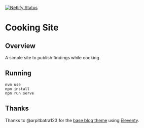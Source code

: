 [![Netlify Status](https://api.netlify.com/api/v1/badges/4e74a407-39cd-4a98-aba5-50a55f5913e5/deploy-status)](https://app.netlify.com/sites/joshnesbitt-cooking/deploys)

# Cooking Site


## Overview

A simple site to publish findings while cooking.


## Running

```
nvm use
npm install
npm run serve
```


## Thanks

Thanks to @arpitbatra123 for the [base blog theme](https://github.com/arpitbatra123/eleventy-blog-mnml) using [Eleventy](https://www.11ty.dev/).
